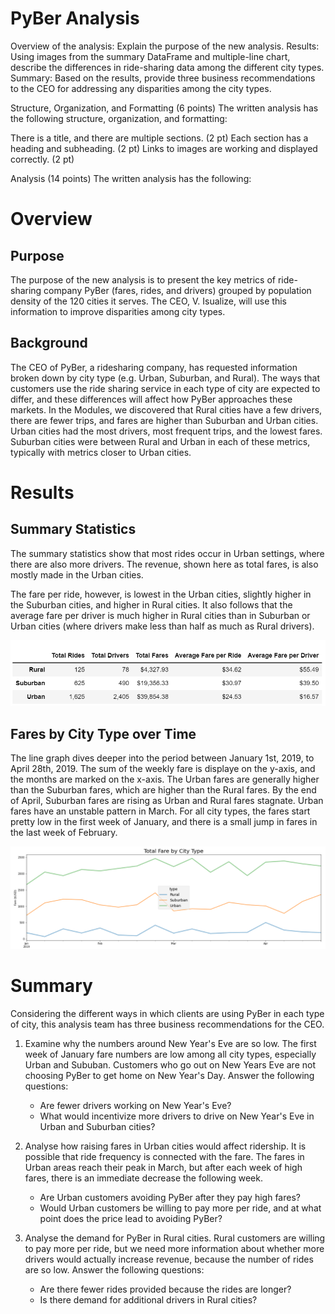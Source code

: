 # PyBer Analysis

Overview of the analysis: Explain the purpose of the new analysis.
Results: Using images from the summary DataFrame and multiple-line chart, describe the differences in ride-sharing data among the different city types.
Summary: Based on the results, provide three business recommendations to the CEO for addressing any disparities among the city types.

Structure, Organization, and Formatting (6 points)
The written analysis has the following structure, organization, and formatting:

There is a title, and there are multiple sections. (2 pt)
Each section has a heading and subheading. (2 pt)
Links to images are working and displayed correctly. (2 pt)

Analysis (14 points)
The written analysis has the following:

# Overview

## Purpose 
The purpose of the new analysis is to present the key metrics of ride-sharing company PyBer (fares, rides, and drivers) grouped by population density of the 120 cities it serves. The CEO, V. Isualize, will use this information to improve disparities among city types. 

## Background
The CEO of PyBer, a ridesharing company, has requested information broken down by city type (e.g. Urban, Suburban, and Rural). The ways that customers use the ride sharing service in each type of city are expected to differ, and these differences will affect how PyBer approaches these markets. In the Modules, we discovered that Rural cities have a few drivers, there are fewer trips, and fares are higher than Suburban and Urban cities. Urban cities had the most drivers, most frequent trips, and the lowest fares. Suburban cities were between Rural and Urban in each of these metrics, typically with metrics closer to Urban cities. 

# Results

## Summary Statistics
The summary statistics show that most rides occur in Urban settings, where there are also more drivers. The revenue, shown here as total fares, is also mostly made in the Urban cities. 

The fare per ride, however, is lowest in the Urban cities, slightly higher in the Suburban cities, and higher in Rural cities. It also follows that the average fare per driver is much higher in Rural cities than in Suburban or Urban cities (where drivers make less than half as much as Rural drivers). 

![DataFrame with Summary Statistics, All Data](https://github.com/saramcel/PyBer_Analysis/blob/312f44987052ddd962d98e2fbee3ab9a8bd685c8/analysis/PyBer_Summary_DataFrame.png)

## Fares by City Type over Time

The line graph dives deeper into the period between January 1st, 2019, to April 28th, 2019. The sum of the weekly fare is displaye on the y-axis, and the months are marked on the x-axis. The Urban fares are generally higher than the Suburban fares, which are higher than the Rural fares. By the end of April, Suburban fares are rising as Urban and Rural fares stagnate. Urban fares have an unstable pattern in March. For all city types, the fares start pretty low in the first week of January, and there is a small jump in fares in the last week of February. 

![Line Graph of Fares by City Type, Spring 2019](https://github.com/saramcel/PyBer_Analysis/blob/3fa5d61729d428c3cdd0ed7459bedd786f319c86/analysis/PyBer_fare_summary.png)

# Summary

Considering the different ways in which clients are using PyBer in each type of city, this analysis team has three business recommendations for the CEO.

1. Examine why the numbers around New Year's Eve are so low. The first week of January fare numbers are low among all city types, especially Urban and Sububan. Customers who go out on New Years Eve are not choosing PyBer to get home on New Year's Day. Answer the following questions:
   - Are fewer drivers working on New Year's Eve?
   - What would incentivize more drivers to drive on New Year's Eve in Urban and Suburban cities?
   
2. Analyse how raising fares in Urban cities would affect ridership. It is possible that ride frequency is connected with the fare. The fares in Urban areas reach their peak in March, but after each week of high fares, there is an immediate decrease the following week. 
   - Are Urban customers avoiding PyBer after they pay high fares?
   - Would Urban customers be willing to pay more per ride, and at what point does the price lead to avoiding PyBer?

3. Analyse the demand for PyBer in Rural cities. Rural customers are willing to pay more per ride, but we need more information about whether more drivers would actually increase revenue, because the number of rides are so low. Answer the following questions:
   - Are there fewer rides provided because the rides are longer? 
   - Is there demand for additional drivers in Rural cities?
